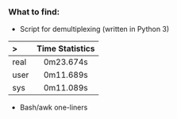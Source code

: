 ### What to find:

- Script for demultiplexing (written in Python 3)

|> |Time Statistics|
|:--|:-------:|
|real|0m23.674s|
|user|0m11.689s|
|sys|0m11.089s||

- Bash/awk one-liners
